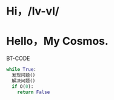 # Hi，/__lv-vl__/
# Hello，My Cosmos.
BT-CODE
```python
while True:
  发现问题()
  解决问题()
  if O(0):
    return False
```